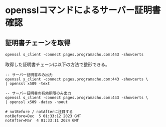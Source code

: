 # opensslコマンドによるサーバー証明書確認

## 証明書チェーンを取得
```shell
openssl s_client -connect pages.programacho.com:443 -showcerts
```

取得した証明書チェーンは以下の方法で整形できる。
```shell
-- サーバー証明書のみ出力
openssl s_client -connect pages.programacho.com:443 -showcerts \
| openssl x509 -text

-- サーバー証明書の有効期限のみ出力
openssl s_client -connect pages.programacho.com:443 -showcerts \
| openssl x509 -dates -noout

# notBefore / notAfterに注目する
notBefore=Dec  5 01:33:12 2023 GMT
notAfter=Mar  4 01:33:11 2024 GMT
```
